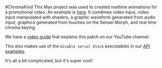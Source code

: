 #ChromaKind
This Max project was used to created realtime animations for a promotional video. An example is [here](https://youtu.be/m5euqiQ_4xk).
It combines video input, video input manipulated with shaders, a graphic waveform generated from audio input, graphics generated from touches on the Sensel Morph,
and real time chroma keying.

We have a [video guide](https://youtu.be/233wrx2DJ9E) that explains this patch on our YouTube channel. 

This also makes use of the `disable serial block` executables in our [API examples](https://github.com/sensel/sensel-api/tree/master/sensel-install/disable-serial-executables).

It's all a bit complicated, but it's super cool!
